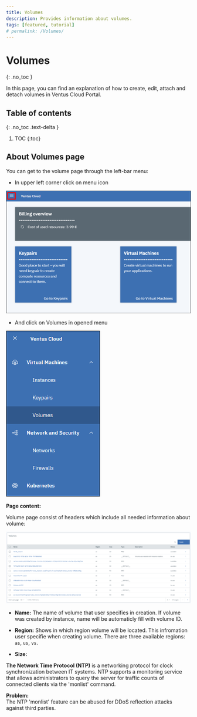 ```yaml
---
title: Volumes
description: Provides information about volumes.
tags: [featured, tutorial]
# permalink: /Volumes/
---
```


# Volumes

{: .no_toc }

In this page, you can find an explanation of how to create, edit, attach and detach volumes in Ventus Cloud Portal.

## Table of contents

{: .no_toc .text-delta }

1. TOC
   {:toc}

## About Volumes page

You can get to the volume page through the left-bar menu:

- In upper left corner click on menu icon

![](../../assets/img/Volumes/volume_page_1.png)

- And click on Volumes in opened menu

![](../../assets/img/Volumes/volume_page_2.png)

**Page content:**

Volume page consist of headers which include all needed information about volume:

![](../../assets/img/Volumes/volume_page_3.png)

- **Name:** The name of volume that user specifies in creation. If volume was created by instance, name will be automaticly fill with volume ID.
- **Region:** Shows in which region volume will be located. This infromation user specifie when creating volume. There are three available regions: `as`, `us`, `vs`.

- **Size:**

**The Network Time Protocol (NTP)** is a networking protocol for clock synchronization between IT systems. NTP supports a monitoring service that allows administrators to query the server for traffic counts of connected clients via the 'monlist' command.

**Problem:**  
The NTP 'monlist' feature can be abused for DDoS reflection attacks against third parties.
